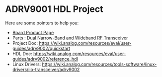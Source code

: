 # ADRV9001 HDL Project

Here are some pointers to help you:
  * [Board Product Page](https://www.analog.com/eval-adrv9002)
  * Parts : [Dual Narrow-Band and Wideband RF Transceiver](https://www.analog.com/adrv9002)
  * Project Doc: https://wiki.analog.com/resources/eval/user-guides/adrv9002/quickstart
  * HDL Doc: https://wiki.analog.com/resources/eval/user-guides/adrv9002/reference_hdl
  * Linux Drivers: https://wiki.analog.com/resources/tools-software/linux-drivers/iio-transceiver/adrv9002

